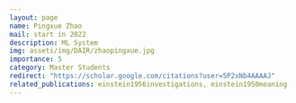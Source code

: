 ```yaml
---
layout: page
name: Pingxue Zhao
mail: start in 2022
description: ML System
img: assets/img/DAIR/zhaopingxue.jpg
importance: 5
category: Master Students
redirect: "https://scholar.google.com/citations?user=5P2xNb4AAAAJ"
related_publications: einstein1956investigations, einstein1950meaning
---
```

